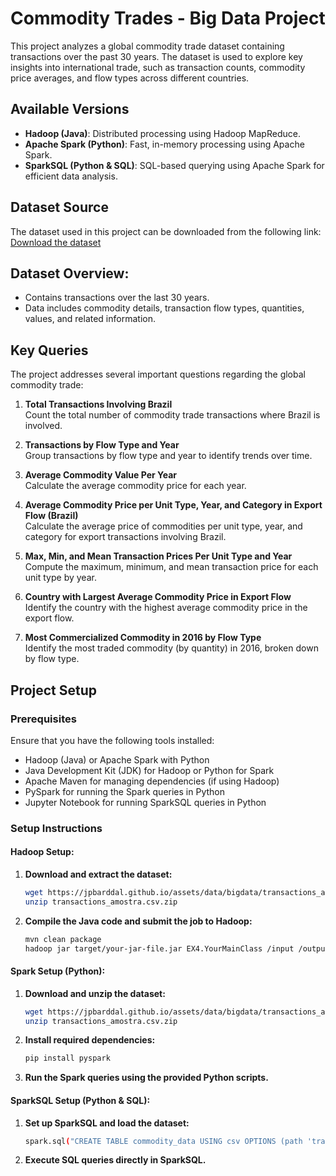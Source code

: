 # Commodity Trades - Big Data Project

This project analyzes a global commodity trade dataset containing transactions over the past 30 years. The dataset is used to explore key insights into international trade, such as transaction counts, commodity price averages, and flow types across different countries.

## Available Versions
- **Hadoop (Java)**: Distributed processing using Hadoop MapReduce.
- **Apache Spark (Python)**: Fast, in-memory processing using Apache Spark.
- **SparkSQL (Python & SQL)**: SQL-based querying using Apache Spark for efficient data analysis.

## Dataset Source
The dataset used in this project can be downloaded from the following link:
[Download the dataset](https://jpbarddal.github.io/assets/data/bigdata/transactions_amostra.csv.zip)

## Dataset Overview:
- Contains transactions over the last 30 years.
- Data includes commodity details, transaction flow types, quantities, values, and related information.

## Key Queries
The project addresses several important questions regarding the global commodity trade:

1. **Total Transactions Involving Brazil**  
   Count the total number of commodity trade transactions where Brazil is involved.
   
2. **Transactions by Flow Type and Year**  
   Group transactions by flow type and year to identify trends over time.
   
3. **Average Commodity Value Per Year**  
   Calculate the average commodity price for each year.
   
4. **Average Commodity Price per Unit Type, Year, and Category in Export Flow (Brazil)**  
   Calculate the average price of commodities per unit type, year, and category for export transactions involving Brazil.
   
5. **Max, Min, and Mean Transaction Prices Per Unit Type and Year**  
   Compute the maximum, minimum, and mean transaction price for each unit type by year.
   
6. **Country with Largest Average Commodity Price in Export Flow**  
   Identify the country with the highest average commodity price in the export flow.
   
7. **Most Commercialized Commodity in 2016 by Flow Type**  
   Identify the most traded commodity (by quantity) in 2016, broken down by flow type.

## Project Setup

### Prerequisites
Ensure that you have the following tools installed:
- Hadoop (Java) or Apache Spark with Python
- Java Development Kit (JDK) for Hadoop or Python for Spark
- Apache Maven for managing dependencies (if using Hadoop)
- PySpark for running the Spark queries in Python
- Jupyter Notebook for running SparkSQL queries in Python

### Setup Instructions

#### Hadoop Setup:
1. **Download and extract the dataset:**
    ```bash
    wget https://jpbarddal.github.io/assets/data/bigdata/transactions_amostra.csv.zip
    unzip transactions_amostra.csv.zip
    ```

2. **Compile the Java code and submit the job to Hadoop:**
    ```bash
    mvn clean package
    hadoop jar target/your-jar-file.jar EX4.YourMainClass /input /output
    ```

#### Spark Setup (Python):
1. **Download and unzip the dataset:**
    ```bash
    wget https://jpbarddal.github.io/assets/data/bigdata/transactions_amostra.csv.zip
    unzip transactions_amostra.csv.zip
    ```

2. **Install required dependencies:**
    ```bash
    pip install pyspark
    ```

3. **Run the Spark queries using the provided Python scripts.**

#### SparkSQL Setup (Python & SQL):
1. **Set up SparkSQL and load the dataset:**
    ```bash
    spark.sql("CREATE TABLE commodity_data USING csv OPTIONS (path 'transactions_amostra.csv', header 'true', inferSchema 'true')")
    ```

2. **Execute SQL queries directly in SparkSQL.**
